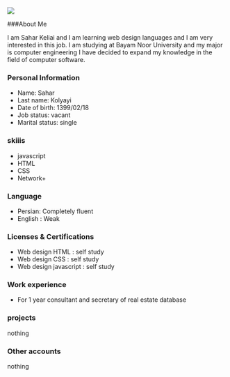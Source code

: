 <img src="https://avatars2.githubusercontent.com/u/72030849?s=400&u=a245885d6ff65d1ec255f22129bcefc9ed0607ef&v=4"/>

###About Me 

I am Sahar Keliai and I am learning web design languages and I am very interested in this job.
I am studying at Bayam Noor University and my major is computer engineering
I have decided to expand my knowledge in the field of computer software. 

### Personal Information

- Name: Sahar
- Last name: Kolyayi
- Date of birth: 1399/02/18
- Job status: vacant
- Marital status: single

### skiiis

+ javascript
+ HTML
+ CSS
+ Network+

### Language

- Persian: Completely fluent
- English : Weak

### Licenses & Certifications

- Web design HTML : self study
- Web design CSS : self study
- Web design javascript : self study

### Work experience

- For 1 year consultant and secretary of real estate database

### projects

nothing

### Other accounts

nothing
